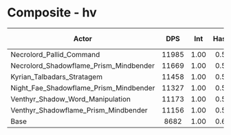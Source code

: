 # Composite - hv
| Actor | DPS | Int | Haste | Crit | Mastery | Vers | DPS Weight |
|---|:---:|:---:|:---:|:---:|:---:|:---:|:---:|
|Necrolord_Pallid_Command|11985|1.00|0.58|0.58|0.61|0.55|0.20|
|Necrolord_Shadowflame_Prism_Mindbender|11669|1.00|0.59|0.58|0.66|0.55|0.20|
|Kyrian_Talbadars_Stratagem|11458|1.00|0.53|0.58|0.67|0.55|0.21|
|Night_Fae_Shadowflame_Prism_Mindbender|11327|1.00|0.56|0.61|0.72|0.55|0.21|
|Venthyr_Shadow_Word_Manipulation|11173|1.00|0.50|0.60|0.68|0.55|0.22|
|Venthyr_Shadowflame_Prism_Mindbender|11156|1.00|0.56|0.60|0.67|0.54|0.22|
|Base|8682|1.00|0.64|0.60|0.70|0.54|0.28|

